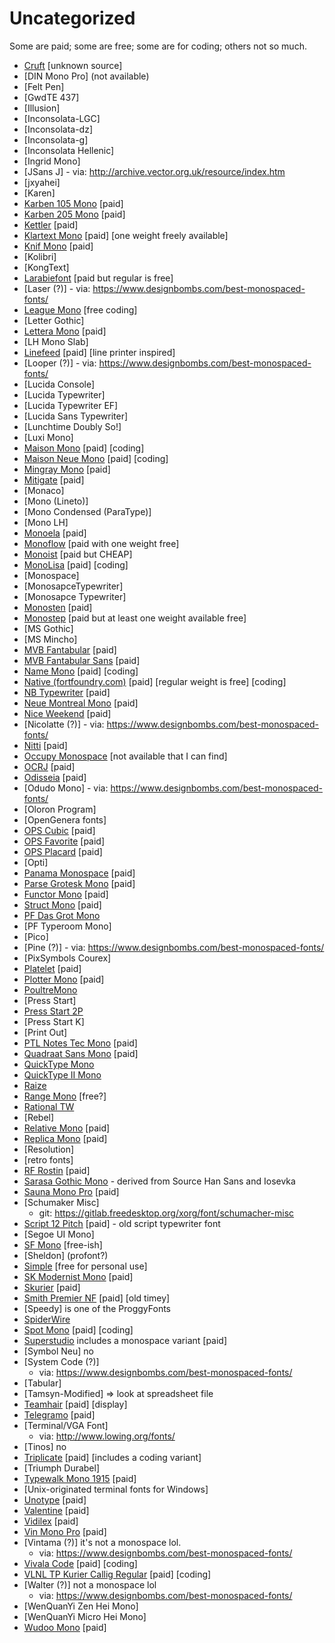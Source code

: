 # Uncategorized

Some are paid; some are free; some are for coding; others not so much.

-   [Cruft]() [unknown source]
-   [DIN Mono Pro] (not available)
-   [Felt Pen]
-   [GwdTE 437]
-   [Illusion]
-   [Inconsolata-LGC]
-   [Inconsolata-dz]
-   [Inconsolata-g]
-   [Inconsolata Hellenic]
-   [Ingrid Mono]
-   [JSans J] - via: http://archive.vector.org.uk/resource/index.htm
-   [jxyahei]
-   [Karen]
-   [Karben 105 Mono](https://www.myfonts.com/collections/karben-105-mono-font-talbot-type) [paid]
-   [Karben 205 Mono](https://www.myfonts.com/collections/karben-205-mono-font-talbot-type) [paid]
-   [Kettler](https://processtypefoundry.com/fonts/kettler/) [paid]
-   [Klartext Mono](https://www.myfonts.com/collections/klartext-mono-font-fonts-with-love) [paid] [one weight freely available]
-   [Knif Mono](https://aisforfonts.com/knif) [paid]
-   [Kolibri]
-   [KongText]
-   [Larabiefont](https://typodermicfonts.com/larabiefont/) [paid but regular is free]
-   [Laser (?)] - via: https://www.designbombs.com/best-monospaced-fonts/
-   [League Mono](https://www.theleagueofmoveabletype.com/league-mono) [free coding]
-   [Letter Gothic]
-   [Lettera Mono](https://lineto.com/typefaces/lettera-mono) [paid]
-   [LH Mono Slab]
-   [Linefeed](https://typodermicfonts.com/linefeed/) [paid] [line printer inspired]
-   [Looper (?)] - via: https://www.designbombs.com/best-monospaced-fonts/
-   [Lucida Console]
-   [Lucida Typewriter]
-   [Lucida Typewriter EF]
-   [Lucida Sans Typewriter]
-   [Lunchtime Doubly So!]
-   [Luxi Mono]
-   [Maison Mono](https://www.myfonts.com/products/maison-mono-pack-package-944927) [paid] [coding]
-   [Maison Neue Mono](https://www.myfonts.com/products/maison-neue-mono-pack-package-616078) [paid] [coding]
-   [Mingray Mono](https://www.myfonts.com/collections/mingray-mono-font-rekord) [paid]
-   [Mitigate](https://typodermicfonts.com/mitigate/) [paid]
-   [Monaco]
-   [Mono (Lineto)]
-   [Mono Condensed (ParaType)]
-   [Mono LH]
-   [Monoela](https://www.myfonts.com/collections/monoela-font-interfont) [paid]
-   [Monoflow](https://finaltype.de/en/projects/monoflow) [paid with one weight free]
-   [Monoist](https://hanken.co/products/monoist) [paid but CHEAP]
-   [MonoLisa](https://www.monolisa.dev/) [paid] [coding]
-   [Monospace]
-   [MonosapceTypewriter]
-   [Monosapce Typewriter]
-   [Monosten](https://www.colophon-foundry.org/typefaces/monosten) [paid]
-   [Monostep](https://www.myfonts.com/collections/monostep-font-yokkmokk?srsltid=AfmBOoqno5fgZH1DJ4LtsgSkZpVWq9gatAHeaurM7x4If7sG4OoDpGsl) [paid but at least one weight available free]
-   [MS Gothic]
-   [MS Mincho]
-   [MVB Fantabular](https://www.myfonts.com/collections/mvb-fantabular-font-mvb) [paid]
-   [MVB Fantabular Sans](https://www.myfonts.com/collections/mvb-fantabular-sans-font-mvb) [paid]
-   [Name Mono](https://www.arrowtype.com/name-mono) [paid] [coding]
-   [Native (fortfoundry.com)](https://fortfoundry.com/fonts/native) [paid] [regular weight is free] [coding]
-   [NB Typewriter](https://neubauladen.com/product/nb-typewriter-pro-edition/) [paid]
-   [Neue Montreal Mono](https://pangrampangram.com/products/neue-montreal-mono) [paid]
-   [Nice Weekend](https://www.myfonts.com/collections/nice-weekend-font-garagefonts) [paid]
-   [Nicolatte (?)] -   via: https://www.designbombs.com/best-monospaced-fonts/
-   [Nitti](https://www.boldmonday.com/typeface/nitti/) [paid]
-   [Occupy Monospace](https://typolitic.com/occupy-monospace/) [not available that I can find]
-   [OCRJ](https://www.myfonts.com/collections/ocrj-font-test-pilot-collective) [paid]
-   [Odisseia](https://www.myfonts.com/collections/odisseia-font-niramekko) [paid]
-   [Odudo Mono] - via: https://www.designbombs.com/best-monospaced-fonts/
-   [Oloron Program]
-   [OpenGenera fonts]
-   [OPS Cubic](http://www.ourpolitesocietytype.net/fonts/ops-cubic/) [paid]
-   [OPS Favorite](http://www.ourpolitesocietytype.net/fonts/ops-favorite/) [paid]
-   [OPS Placard](http://www.ourpolitesocietytype.net/fonts/ops-placard/) [paid]
-   [Opti]
-   [Panama Monospace](https://www.featuredtype.com/typefaces/panama) [paid]
-   [Parse Grotesk Mono](https://archetype-foundry.com/parse-grotesk-mono) [paid]
-   [Functor Mono](https://archetype-foundry.com/functor-mono) [paid]
-   [Struct Mono](https://archetype-foundry.com/struct-mono) [paid]
-   [PF Das Grot Mono](https://parachutefonts.com/typeface/Das-Grot-Mono)
-   [PF Typeroom Mono]
-   [Pico]
-   [Pine (?)] - via: https://www.designbombs.com/best-monospaced-fonts/
-   [PixSymbols Courex]
-   [Platelet](https://www.emigre.com/Fonts/Platelet) [paid]
-   [Plotter Mono](https://www.typotheque.com/fonts/plotter-mono) [paid]
-   [PoultreMono](https://codeberg.org/Wezl/fonts)
-   [Press Start]
-   [Press Start 2P](https://fonts.google.com/specimen/Press+Start+2P)
-   [Press Start K]
-   [Print Out]
-   [PTL Notes Tec Mono](https://www.myfonts.com/collections/notes-tec-mono-font-primetype) [paid]
-   [Quadraat Sans Mono](https://www.typeby.com/fonts/quadraat-sans-mono) [paid]
-   [QuickType Mono](https://fontsgeek.com/fonts/QuickType-Mono-Regular)
-   [QuickType II Mono](https://fontsgeek.com/fonts/QuickType-II-Mono-Regular)
-   [Raize](https://www.softpedia.com/get/Others/Font-Utils/Raize-Font.shtml)
-   [Range Mono](https://www.monolithfoundry.com/fonts/range-mono) [free?]
-   [Rational TW](https://www.myfonts.com/collections/rational-tw-font-rene-bieder)
-   [Rebel]
-   [Relative Mono](https://www.colophon-foundry.org/typefaces/relative-mono/opentype) [paid]
-   [Replica Mono](https://lineto.com/typefaces/replica-mono) [paid]
-   [Resolution]
-   [retro fonts]
-   [RF Rostin](https://www.myfonts.com/products/rf-rostin-complete-family-package-291433) [paid]
-   [Sarasa Gothic Mono](https://picaq.github.io/sarasa/) - derived from Source Han Sans and Iosevka
-   [Sauna Mono Pro](https://www.myfonts.com/collections/sauna-mono-pro-font-underware) [paid]
-   [Schumaker Misc]
    -   git: https://gitlab.freedesktop.org/xorg/font/schumacher-misc
-   [Script 12 Pitch](https://www.myfonts.com/collections/script-12-pitch-font-bitstream) [paid] - old script typewriter font
-   [Segoe UI Mono]
-   [SF Mono](https://developer.apple.com/fonts/) [free-ish]
-   [Sheldon] (profont?)
-   [Simple](https://font.download/font/simple) [free for personal use]
-   [SK Modernist Mono](https://seankanedesign.gumroad.com/l/sk-modernist) [paid]
-   [Skurier](https://www.myfonts.com/collections/skurier-font-grin3) [paid]
-   [Smith Premier NF](https://www.myfonts.com/collections/smith-premier-nf-font-nicks-fonts) [paid] [old timey]
-   [Speedy] is one of the ProggyFonts
-   [SpiderWire](https://codeberg.org/Wezl/fonts)
-   [Spot Mono](https://www.schick-toikka.com/spot-mono) [paid] [coding]
-   [Superstudio](https://lineto.com/typefaces/superstudio) includes a monospace variant [paid]
-   [Symbol Neu] no
-   [System Code (?)]
    -   via: https://www.designbombs.com/best-monospaced-fonts/
-   [Tabular]
-   [Tamsyn-Modified] => look at spreadsheet file
-   [Teamhair](https://www.myfonts.com/collections/teamhair-font-evertype) [paid] [display]
-   [Telegramo](https://www.myfonts.com/collections/telegramo-font-volcano) [paid]
-   [Terminal/VGA Font]
    -   via: http://www.lowing.org/fonts/
-   [Tinos] no
-   [Triplicate](https://practicaltypography.com/triplicate.html) [paid] [includes a coding variant]
-   [Triumph Durabel]
-   [Typewalk Mono 1915](https://www.myfonts.com/collections/typewalk-mono-1915-font-typocalypse) [paid]
-   [Unix-originated terminal fonts for Windows]
-   [Unotype](https://www.myfonts.com/collections/unotype-font-monotype-imaging) [paid]
-   [Valentine](https://legacy.lineto.com/The+Fonts/Font+Categories/Monospaced+Fonts/Valentine/) [paid]
-   [Vidilex](https://www.myfonts.com/collections/vidilex-font-scriptorium) [paid]
-   [Vin Mono Pro](https://www.myfonts.com/collections/vin-mono-pro-font-mint-type) [paid]
-   [Vintama (?)] it's not a monospace lol.
    -   via: https://www.designbombs.com/best-monospaced-fonts/
-   [Vivala Code](https://www.myfonts.com/collections/vivala-code-font-johannes-hoffmann) [paid] [coding]
-   [VLNL TP Kurier Callig Regular](https://www.myfonts.com/products/callig-regular-vlnl-tp-kurier-134527) [paid] [coding]
-   [Walter (?)] not a monospace lol
    -   via: https://www.designbombs.com/best-monospaced-fonts/
-   [WenQuanYi Zen Hei Mono]
-   [WenQuanYi Micro Hei Mono]
-   [Wudoo Mono](https://www.myfonts.com/collections/wudoo-font-vishnu-sathyan) [paid]

<!-- ** For Emacs ** -->
<!-- Local Variables: -->
<!-- fill-column: 132 -->
<!-- End: -->
